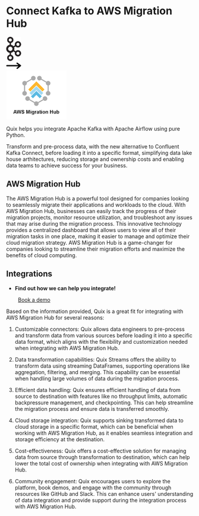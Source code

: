 # Connect Kafka to AWS Migration Hub

<div class="connect-images cards blog-grid-card" markdown>
<div>
<img src="../images/kafka_logo.png" width="40px" />
</div>
<div>
<img src="../images/arrow.svg" width="40px" />
</div>
<div>
<img src="./images/aws-migration-hub_1.jpg" />
</div>
</div>

Quix helps you integrate Apache Kafka with Apache Airflow using pure Python.

Transform and pre-process data, with the new alternative to Confluent Kafka Connect, before loading it into a specific format, simplifying data lake house arthitectures, reducing storage and ownership costs and enabling data teams to achieve success for your business.

## AWS Migration Hub

The AWS Migration Hub is a powerful tool designed for companies looking to seamlessly migrate their applications and workloads to the cloud. With AWS Migration Hub, businesses can easily track the progress of their migration projects, monitor resource utilization, and troubleshoot any issues that may arise during the migration process. This innovative technology provides a centralized dashboard that allows users to view all of their migration tasks in one place, making it easier to manage and optimize their cloud migration strategy. AWS Migration Hub is a game-changer for companies looking to streamline their migration efforts and maximize the benefits of cloud computing.

## Integrations

<div class="grid cards" markdown>

- __Find out how we can help you integrate!__

    <a class="md-button md-button--primary" href="https://share.hsforms.com/1iW0TmZzKQMChk0lxd_tGiw4yjw2?__hstc=175542013.2303933fbd746c0ac86d9ccbe9bc9100.1728383268831.1729603416735.1729620918855.31&__hssc=175542013.1.1729620918855&__hsfp=2132701734" target="_blank" style="margin:.5rem;">Book a demo</a>

</div>


Based on the information provided, Quix is a great fit for integrating with AWS Migration Hub for several reasons:

1. Customizable connectors: Quix allows data engineers to pre-process and transform data from various sources before loading it into a specific data format, which aligns with the flexibility and customization needed when integrating with AWS Migration Hub.

2. Data transformation capabilities: Quix Streams offers the ability to transform data using streaming DataFrames, supporting operations like aggregation, filtering, and merging. This capability can be essential when handling large volumes of data during the migration process.

3. Efficient data handling: Quix ensures efficient handling of data from source to destination with features like no throughput limits, automatic backpressure management, and checkpointing. This can help streamline the migration process and ensure data is transferred smoothly.

4. Cloud storage integration: Quix supports sinking transformed data to cloud storage in a specific format, which can be beneficial when working with AWS Migration Hub, as it enables seamless integration and storage efficiency at the destination.

5. Cost-effectiveness: Quix offers a cost-effective solution for managing data from source through transformation to destination, which can help lower the total cost of ownership when integrating with AWS Migration Hub.

6. Community engagement: Quix encourages users to explore the platform, book demos, and engage with the community through resources like GitHub and Slack. This can enhance users' understanding of data integration and provide support during the integration process with AWS Migration Hub.

